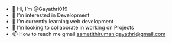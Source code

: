 - 👋 Hi, I’m @Gayathri019
- 👀 I’m interested in Development
- 🌱 I’m currently learning web development
- 💞️ I’m looking to collaborate in working on Projects
- 📫 How to reach me gmail:sametithirumanigayathri@gmail.com


<!---
Gayathri019/Gayathri019 is a ✨ special ✨ repository because its `README.md` (this file) appears on your GitHub profile.
You can click the Preview link to take a look at your changes.
--->
